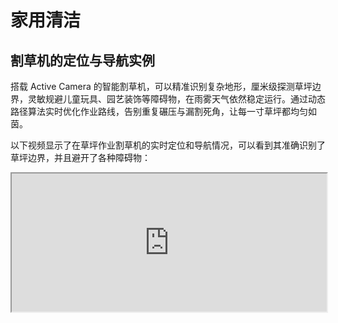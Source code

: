 # 家用清洁

## 割草机的定位与导航实例  
搭载 Active Camera 的智能割草机，可以精准识别复杂地形，厘米级探测草坪边界，灵敏规避儿童玩具、园艺装饰等障碍物，在雨雾天气依然稳定运行。通过动态路径算法实时优化作业路线，告别重复碾压与漏割死角，让每一寸草坪都均匀如茵。  

以下视频显示了在草坪作业割草机的实时定位和导航情况，可以看到其准确识别了草坪边界，并且避开了各种障碍物：  

<div style="margin-bottom: 24px; position:relative; width:100%; padding-top: 43.79%;" class="video-container">
    <iframe src="https://cdn.robosense.cn/AC_wiki/edge_detection.mp4" allowfullscreen style="position:absolute; top:0; left:0; width:100%; height:100%;"></iframe>
</div>
